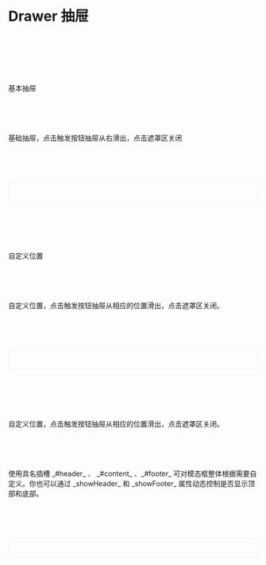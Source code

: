 
# Drawer 抽屉

<br/>
<div class='btndoc1'>基本抽屉</div>
<div class='btndoc1'>基础抽屉，点击触发按钮抽屉从右滑出，点击遮罩区关闭</div>
<div class="btndoc2">
  <demo1/>
</div>
<Suspense><codeds compname="drawer" demoname="demo1"></codeds></Suspense>

<br/>
<div class='btndoc1'>自定义位置</div>
<div class='btndoc1'>自定义位置，点击触发按钮抽屉从相应的位置滑出，点击遮罩区关闭。</div>
<div class="btndoc2">
  <demo2/>
</div>
<Suspense><codeds compname="drawer" demoname="demo2"></codeds></Suspense>

<br/>
<div class="btndoc1">自定义位置，点击触发按钮抽屉从相应的位置滑出，点击遮罩区关闭。</div>
<div class="btndoc1">使用具名插槽 _#header_ 、 _#content_ 、_#footer_ 可对模态框整体根据需要自定义。你也可以通过 _showHeader_ 和 _showFooter_ 属性动态控制是否显示顶部和底部。</div>
<div class="btndoc2">
  <demo3/>
</div>
<Suspense><codeds compname="drawer" demoname="demo3"></codeds></Suspense>

<br/>
<div class="btndoc1">
<DOC title="属性" type=prop :body="propDoc"></DOC>
</div>

<br/>
<div class="btndoc1">
<DOC title="事件" type=event :body="eventDoc"></DOC>
</div>


<script setup>
import demo1 from './demo1.vue'
import demo2 from './demo2.vue'
import demo3 from './demo3.vue'
import DOC from '@/components/docview.vue';
import codeds from '@/components/codeds.vue';

const eventDoc=[
  {
    name: "close",
    red: "抽屉关闭事件",
    attr: "()",
    exm: "close = () =>{}",
  },
  {
    name: "confirm",
    red: "右上角确定按钮点击事件",
    attr: "()",
    exm: "confirm = () =>{}",
  },
  {
    name: "cancel",
    red: "右上角取消按钮点击事件",
    attr: "()",
    exm: "cancel = () =>{}",
  },
]

const propDoc =  [
  {
        attr: "title",
        red: "抽屉标题，如果使用header具名插槽后将失效",
        type: "String",
        sel: "——",
        def: "标题",
      },
      {
        attr: "v-model",
        red: "是否显示抽屉",
        type: "Boolean",
        sel: "true / false ",
        def: "false",
      },
      {
        attr: "direction",
        red: "抽屉出现为方向",
        type: "String",
        sel: "left / top / right / bottom",
        def: "left",
      },
      {
        attr: "width",
        red: "抽屉区域宽度，direction 为 left 和 right 时有效",
        type: "String",
        sel: "——",
        def: "30%",
      },
      {
        attr: "height",
        red: "抽屉区域高度，direction 为 top 和 bottom 时有效",
        type: "String",
        sel: "——",
        def: "40%",
      },
      {
        attr: "closeOnModal",
        red: "是否可通过遮罩层关闭抽屉",
        type: "Boolean",
        sel: "true / false",
        def: "true",
      },
      {
        attr: "showHeader",
        red: "是否显示抽屉头部区域",
        type: "Boolean",
        sel: "true / false",
        def: "true",
      },
      {
        attr: "showFooter",
        red: "是否显示抽屉底部区域",
        type: "Boolean",
        sel: "true / false",
        def: "true",
      },
      {
        attr: "showClose",
        red: "是否显示左上角关闭按钮",
        type: "Boolean",
        sel: "true / false",
        def: "true",
      },
      {
        attr: "confirmText",
        red: "右上角确定按钮文本",
        type: "String",
        sel: "——",
        def: "确定",
      },
      {
        attr: "cancelText",
        red: "右上角取消按钮文本",
        type: "String",
        sel: "——",
        def: "取消",
      },
      {
        attr: "confirmShow",
        red: "是否显示右上角确定按钮",
        type: "Boolean",
        sel: "true / false",
        def: "true",
      },
      {
        attr: "cancelShow",
        red: "是否显示右上角取消按钮",
        type: "Boolean",
        sel: "true / false",
        def: "true",
      },
      {
        attr: "customClass",
        red: "抽屉组件自定义类名",
        type: "Boolean",
        sel: "——",
        def: "——",
      },
      {
        attr: "#header",
        red: "抽屉顶部区域具名插槽名",
        type: "String",
        sel: "——",
        def: "——",
      },
      {
        attr: "#content",
        red: "抽屉内容区域具名插槽名",
        type: "String",
        sel: "——",
        def: "——",
      },
      {
        attr: "#footer",
        red: "抽屉底部区域具名插槽名",
        type: "String",
        sel: "——",
        def: "——",
      },
];

</script>

<style>
    .btndoc2{
        display:"block";
        border:1px solid #f0f0f0;
        padding:2vw;
        margin-top:2vh;
    }
    .btndoc1{
        margin-top:2vh;
    }
</style>

